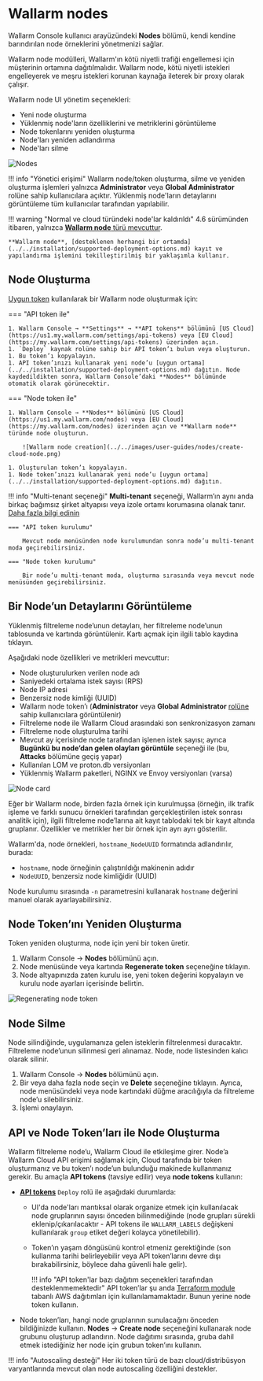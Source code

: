 # Wallarm nodes

Wallarm Console kullanıcı arayüzündeki **Nodes** bölümü, kendi kendine barındırılan node örneklerini yönetmenizi sağlar.

Wallarm node modülleri, Wallarm'ın kötü niyetli trafiği engellemesi için müşterinin ortamına dağıtılmalıdır. Wallarm node, kötü niyetli istekleri engelleyerek ve meşru istekleri korunan kaynağa ileterek bir proxy olarak çalışır.

Wallarm node UI yönetim seçenekleri:

* Yeni node oluşturma
* Yüklenmiş node'ların özelliklerini ve metriklerini görüntüleme
* Node tokenlarını yeniden oluşturma
* Node'ları yeniden adlandırma
* Node'ları silme

![Nodes](../../images/user-guides/nodes/table-nodes.png)

!!! info "Yönetici erişimi"
    Wallarm node/token oluşturma, silme ve yeniden oluşturma işlemleri yalnızca **Administrator** veya **Global Administrator** rolüne sahip kullanıcılara açıktır. Yüklenmiş node'ların detaylarını görüntüleme tüm kullanıcılar tarafından yapılabilir.

!!! warning "Normal ve cloud türündeki node'lar kaldırıldı"
    4.6 sürümünden itibaren, yalnızca [**Wallarm node** türü mevcuttur](../../updating-migrating/older-versions/what-is-new.md#unified-registration-of-nodes-in-the-wallarm-cloud-by-api-tokens).

    **Wallarm node**, [desteklenen herhangi bir ortamda](../../installation/supported-deployment-options.md) kayıt ve yapılandırma işlemini tekilleştirilmiş bir yaklaşımla kullanır.

## Node Oluşturma

[Uygun token](#api-and-node-tokens-for-node-creation) kullanılarak bir Wallarm node oluşturmak için:

=== "API token ile"

    1. Wallarm Console → **Settings** → **API tokens** bölümünü [US Cloud](https://us1.my.wallarm.com/settings/api-tokens) veya [EU Cloud](https://my.wallarm.com/settings/api-tokens) üzerinden açın.
    1. `Deploy` kaynak rolüne sahip bir API token’ı bulun veya oluşturun.
    1. Bu token’ı kopyalayın.
    1. API token’ınızı kullanarak yeni node’u [uygun ortama](../../installation/supported-deployment-options.md) dağıtın. Node kaydedildikten sonra, Wallarm Console’daki **Nodes** bölümünde otomatik olarak görünecektir.

=== "Node token ile"

    1. Wallarm Console → **Nodes** bölümünü [US Cloud](https://us1.my.wallarm.com/nodes) veya [EU Cloud](https://my.wallarm.com/nodes) üzerinden açın ve **Wallarm node** türünde node oluşturun.

        ![Wallarm node creation](../../images/user-guides/nodes/create-cloud-node.png)
    
    1. Oluşturulan token’ı kopyalayın.
    1. Node token’ınızı kullanarak yeni node’u [uygun ortama](../../installation/supported-deployment-options.md) dağıtın.

!!! info "Multi-tenant seçeneği"
    **Multi-tenant** seçeneği, Wallarm’ın aynı anda birkaç bağımsız şirket altyapısı veya izole ortamı korumasına olanak tanır. [Daha fazla bilgi edinin](../../installation/multi-tenant/overview.md)

    === "API token kurulumu"

        Mevcut node menüsünden node kurulumundan sonra node’u multi-tenant moda geçirebilirsiniz.

    === "Node token kurulumu"
    
        Bir node’u multi-tenant moda, oluşturma sırasında veya mevcut node menüsünden geçirebilirsiniz.

## Bir Node’un Detaylarını Görüntüleme

Yüklenmiş filtreleme node’unun detayları, her filtreleme node’unun tablosunda ve kartında görüntülenir. Kartı açmak için ilgili tablo kaydına tıklayın.

Aşağıdaki node özellikleri ve metrikleri mevcuttur:

* Node oluşturulurken verilen node adı
* Saniyedeki ortalama istek sayısı (RPS)
* Node IP adresi
* Benzersiz node kimliği (UUID)
* Wallarm node token’ı (**Administrator** veya **Global Administrator** [rolüne](../settings/users.md) sahip kullanıcılara görüntülenir)
* Filtreleme node ile Wallarm Cloud arasındaki son senkronizasyon zamanı
* Filtreleme node oluşturulma tarihi
* Mevcut ay içerisinde node tarafından işlenen istek sayısı; ayrıca **Bugünkü bu node’dan gelen olayları görüntüle** seçeneği ile (bu, **Attacks** bölümüne geçiş yapar)
* Kullanılan LOM ve proton.db versiyonları
* Yüklenmiş Wallarm paketleri, NGINX ve Envoy versiyonları (varsa)

![Node card](../../images/user-guides/nodes/view-wallarm-node.png)

Eğer bir Wallarm node, birden fazla örnek için kurulmuşsa (örneğin, ilk trafik işleme ve farklı sunucu örnekleri tarafından gerçekleştirilen istek sonrası analitik için), ilgili filtreleme node’larına ait kayıt tablodaki tek bir kayıt altında gruplanır. Özellikler ve metrikler her bir örnek için ayrı ayrı gösterilir.

Wallarm'da, node örnekleri, `hostname_NodeUUID` formatında adlandırılır, burada:

* `hostname`, node örneğinin çalıştırıldığı makinenin adıdır
* `NodeUUID`, benzersiz node kimliğidir (UUID)

Node kurulumu sırasında `-n` parametresini kullanarak `hostname` değerini manuel olarak ayarlayabilirsiniz.

## Node Token’ını Yeniden Oluşturma

Token yeniden oluşturma, node için yeni bir token üretir.

1. Wallarm Console → **Nodes** bölümünü açın.
2. Node menüsünde veya kartında **Regenerate token** seçeneğine tıklayın.
3. Node altyapınızda zaten kurulu ise, yeni token değerini kopyalayın ve kurulu node ayarları içerisinde belirtin.

![Regenerating node token](../../images/user-guides/nodes/generate-new-token.png)

## Node Silme

Node silindiğinde, uygulamanıza gelen isteklerin filtrelenmesi duracaktır. Filtreleme node’unun silinmesi geri alınamaz. Node, node listesinden kalıcı olarak silinir.

1. Wallarm Console → **Nodes** bölümünü açın.
2. Bir veya daha fazla node seçin ve **Delete** seçeneğine tıklayın. Ayrıca, node menüsündeki veya node kartındaki düğme aracılığıyla da filtreleme node’u silebilirsiniz.
3. İşlemi onaylayın.

## API ve Node Token’ları ile Node Oluşturma

Wallarm filtreleme node’u, Wallarm Cloud ile etkileşime girer. Node’a Wallarm Cloud API erişimi sağlamak için, Cloud tarafında bir token oluşturmanız ve bu token’ı node’un bulunduğu makinede kullanmanız gerekir. Bu amaçla **API tokens** (tavsiye edilir) veya **node tokens** kullanın:

* [**API tokens**](../settings/api-tokens.md) `Deploy` rolü ile aşağıdaki durumlarda:

    * UI'da node'ları mantıksal olarak organize etmek için kullanılacak node gruplarının sayısı önceden bilinmediğinde (node grupları sürekli eklenip/çıkarılacaktır - API tokens ile `WALLARM_LABELS` değişkeni kullanılarak `group` etiket değeri kolayca yönetilebilir).
    * Token’ın yaşam döngüsünü kontrol etmeniz gerektiğinde (son kullanma tarihi belirleyebilir veya API token’larını devre dışı bırakabilirsiniz, böylece daha güvenli hale gelir).

        !!! info "API token'lar bazı dağıtım seçenekleri tarafından desteklenmemektedir"
            API token’lar şu anda [Terraform module](../../installation/cloud-platforms/aws/terraform-module/overview.md) tabanlı AWS dağıtımları için kullanılamamaktadır. Bunun yerine node token kullanın.

* Node token’ları, hangi node gruplarının sunulacağını önceden bildiğinizde kullanın. **Nodes** → **Create node** seçeneğini kullanarak node grubunu oluşturup adlandırın. Node dağıtımı sırasında, gruba dahil etmek istediğiniz her node için grubun token’ını kullanın.

!!! info "Autoscaling desteği"
    Her iki token türü de bazı cloud/distribüsyon varyantlarında mevcut olan node autoscaling özelliğini destekler.